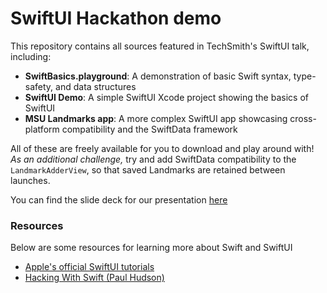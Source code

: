 # SwiftUI Hackathon demo

This repository contains all sources featured in TechSmith's SwiftUI talk, including:
* **SwiftBasics.playground**: A demonstration of basic Swift syntax, type-safety, and data structures
* **SwiftUI Demo**: A simple SwiftUI Xcode project showing the basics of SwiftUI
* **MSU Landmarks app**: A more complex SwiftUI app showcasing cross-platform compatibility and the SwiftData framework

All of these are freely available for you to download and play around with! *As an additional challenge,* try and add SwiftData compatibility to the `LandmarkAdderView`, so that saved Landmarks are retained between launches.

You can find the slide deck for our presentation [here](https://docs.google.com/presentation/d/1hZXTmvCr9547s19jv7j0u7y5-PbRQ3derijyKuYg0CU)

### Resources
Below are some resources for learning more about Swift and SwiftUI
* [Apple's official SwiftUI tutorials](https://developer.apple.com/tutorials/swiftui/)
* [Hacking With Swift (Paul Hudson)](https://www.hackingwithswift.com/)
